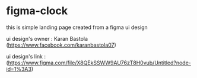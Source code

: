 # figma-clock
this is simple landing page created from a  figma ui design


ui design's owner : Karan Bastola (https://www.facebook.com/karanbastola07)

ui design's link : (https://www.figma.com/file/X8QEkSSWW9AU76zT8H0vub/Untitled?node-id=1%3A3)

